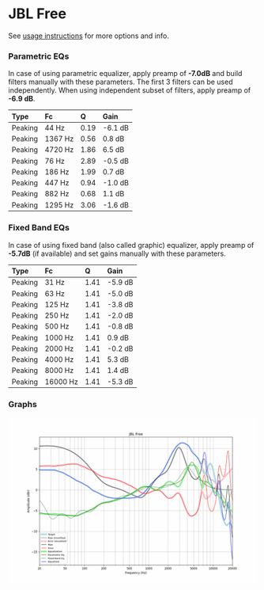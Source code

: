# JBL Free
See [usage instructions](https://github.com/jaakkopasanen/AutoEq#usage) for more options and info.

### Parametric EQs
In case of using parametric equalizer, apply preamp of **-7.0dB** and build filters manually
with these parameters. The first 3 filters can be used independently.
When using independent subset of filters, apply preamp of **-6.9 dB**.

| Type    | Fc      |    Q | Gain    |
|:--------|:--------|:-----|:--------|
| Peaking | 44 Hz   | 0.19 | -6.1 dB |
| Peaking | 1367 Hz | 0.56 | 0.8 dB  |
| Peaking | 4720 Hz | 1.86 | 6.5 dB  |
| Peaking | 76 Hz   | 2.89 | -0.5 dB |
| Peaking | 186 Hz  | 1.99 | 0.7 dB  |
| Peaking | 447 Hz  | 0.94 | -1.0 dB |
| Peaking | 882 Hz  | 0.68 | 1.1 dB  |
| Peaking | 1295 Hz | 3.06 | -1.6 dB |

### Fixed Band EQs
In case of using fixed band (also called graphic) equalizer, apply preamp of **-5.7dB**
(if available) and set gains manually with these parameters.

| Type    | Fc       |    Q | Gain    |
|:--------|:---------|:-----|:--------|
| Peaking | 31 Hz    | 1.41 | -5.9 dB |
| Peaking | 63 Hz    | 1.41 | -5.0 dB |
| Peaking | 125 Hz   | 1.41 | -3.8 dB |
| Peaking | 250 Hz   | 1.41 | -2.0 dB |
| Peaking | 500 Hz   | 1.41 | -0.8 dB |
| Peaking | 1000 Hz  | 1.41 | 0.9 dB  |
| Peaking | 2000 Hz  | 1.41 | -0.2 dB |
| Peaking | 4000 Hz  | 1.41 | 5.3 dB  |
| Peaking | 8000 Hz  | 1.41 | 1.4 dB  |
| Peaking | 16000 Hz | 1.41 | -5.3 dB |

### Graphs
![](./JBL%20Free.png)